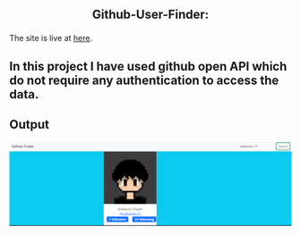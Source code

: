 ## <p align="center"> Github-User-Finder:</p>

The site is live at [here](https://sudhanshu-77.github.io/Github_User_Finder.github.io/).


## In this project I have used github open API which do not require any authentication to access the data.

## Output

![Output Screen shot](resources/sc.png)
